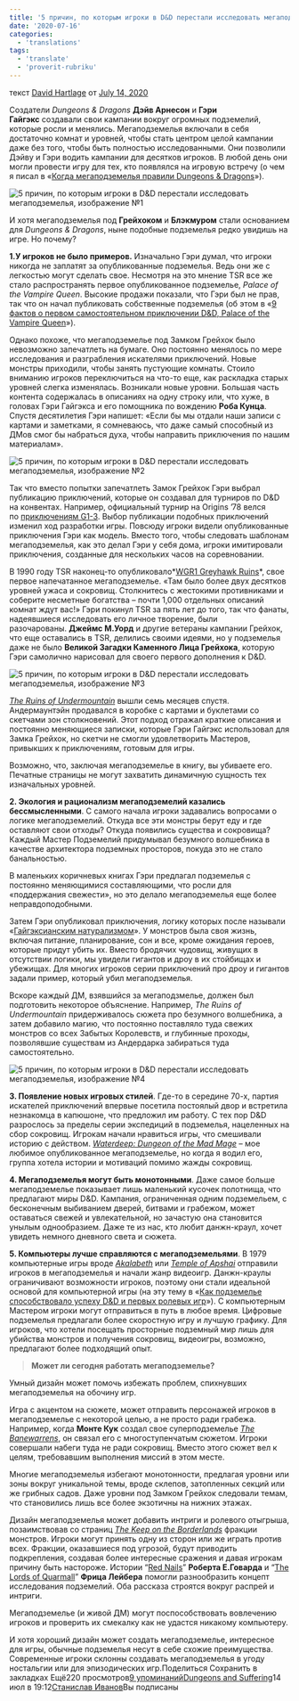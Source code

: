 ```yaml
---
title: '5 причин, по которым игроки в D&D перестали исследовать мегаподземелья'
date: '2020-07-16'
categories:
  - 'translations'
tags:
  - 'translate'
  - 'proverit-rubriku'
---
```


текст [David Hartlage](https://vk.com/away.php?to=https://dmdavid.com/tag/author/admin/) от [July 14, 2020](https://vk.com/away.php?to=https%3A%2F%2Fdmdavid.com%2Ftag%2F5-reasons-most-dd-players-stopped-exploring-megadungeons%2F&cc_key=)

Создатели *Dungeons & Dragons* **Дэйв Арнесон** и **Гэри Гайгэкс** создавали свои кампании вокруг огромных подземелий, которые росли и менялись. Мегаподземелья включали в себя достаточно комнат и уровней, чтобы стать центром целой кампании даже без того, чтобы быть полностью исследованными. Они позволили Дэйву и Гэри водить кампании для десятков игроков. В любой день они могли провести игру для тех, кто появлялся на игровую встречу (о чем я писал в «[Когда мегаподземелья правили Dungeons & Dragons](https://vk.com/away.php?to=http%3A%2F%2Fdmdavid.com%2Ftag%2Fwhen-megadungeons-ruled-dungeons-dragons-2%2F&cc_key=)»).

![5 причин, по которым игроки в D&D перестали исследовать мегаподземелья, изображение №1](https://sun6-19.userapi.com/v8pZTkV8qtRmxft8d60j-hpxF3oil8evzYX2fQ/Alo71i_l2oo.jpg)

И хотя мегаподземелья под **Грейхоком** и **Блэкмуром** стали основанием для *Dungeons & Dragons*, ныне подобные подземелья редко увидишь на игре. Но почему?

**1.У игроков не было примеров.** Изначально Гэри думал, что игроки никогда не заплатят за опубликованные подземелья. Ведь они же с легкостью могут сделать свое. Несмотря на это мнение TSR все же стало распространять первое опубликованное подземелье, *Palace of the Vampire Queen*. Высокие продажи показали, что Гэри был не прав, так что он начал публиковать собственные подземелья (об этом в «[9 фактов о первом самостоятельном приключении D&D, Palace of the Vampire Queen](https://vk.com/away.php?to=https%3A%2F%2Fdmdavid.com%2Ftag%2F9-facts-about-dds-first-standalone-adventure-palace-of-the-vampire-queen%2F&cc_key=)»).

Однако похоже, что мегаподземелье под Замком Грейхок было невозможно запечатлеть на бумаге. Оно постоянно менялось по мере исследования и разграбления искателями приключений. Новые монстры приходили, чтобы занять пустующие комнаты. Стоило вниманию игроков переключиться на что-то еще, как раскладка старых уровней слегка изменялась. Возникали новые уровни. Большая часть контента содержалась в описаниях на одну строку или, что хуже, в головах Гэри Гайгэкса и его помощника по вождению **Роба Кунца**. Спустя десятилетия Гэри напишет: «Если бы мы отдали наши записи с картами и заметками, я сомневаюсь, что даже самый способный из ДМов смог бы набраться духа, чтобы направить приключения по нашим материалам».

![5 причин, по которым игроки в D&D перестали исследовать мегаподземелья, изображение №2](https://sun6-14.userapi.com/qO6xkPsR1HX0K8XCWzFyBO1nhGprWrhgdTOOxQ/42iCBDec4EU.jpg)

Так что вместо попытки запечатлеть Замок Грейхок Гэри выбрал публикацию приключений, которые он создавал для турниров по D&D на конвентах. Например, официальный турнир на Origins ’78 велся по [приключениям G1-3](https://vk.com/away.php?to=http%3A%2F%2Fwww.dndclassics.com%2Fproduct%2F17037%2FG13-Against-the-Giants-1e%3Faffiliate_id%3D8278&cc_key=). Выбор публикации подобных приключений изменил ход разработки игры. Повсюду игроки видели опубликованные приключения Гэри как модель. Вместо того, чтобы следовать шаблонам мегаподземелья, как это делал Гэри у себя дома, игроки имитировали приключения, созданные для нескольких часов на соревновании.

В 1990 году TSR наконец-то опубликовало*[WGR1 Greyhawk Ruins](https://vk.com/away.php?to=https%3A%2F%2Fwww.dmsguild.com%2Fproduct%2F17421%2FWGR1-Greyhawk-Ruins-2e%3Faffiliate_id%3D8278&cc_key=)*, свое первое напечатанное мегаподземелье. «Там было более двух десятков уровней ужаса и сокровищ. Столкнитесь с жестокими противниками и соберите несметные богатства – почти 1,000 отдельных описаний комнат ждут вас!» Гэри покинул TSR за пять лет до того, так что фанаты, надеявшиеся исследовать его личное творение, были разочарованы. **Джеймс М.Уорд** и другие ветераны кампании Грейхок, что еще оставались в TSR, делились своими идеями, но у подземелья даже не было **Великой Загадки Каменного Лица Грейхока**, которую Гэри самолично нарисовал для своего первого дополнения к D&D.

![5 причин, по которым игроки в D&D перестали исследовать мегаподземелья, изображение №3](https://sun6-19.userapi.com/PPlzYiBLBIdwukLD1SAj2UGMTXcqHdGNsiNWhg/yHqFpo1TV2s.jpg)

*[The Ruins of Undermountain](https://vk.com/away.php?to=https%3A%2F%2Fwww.dmsguild.com%2Fproduct%2F16785%2FThe-Ruins-of-Undermountain-2e%3Faffiliate_id%3D8278&cc_key=)* вышли семь месяцев спустя. Андермаунтэйн продавался в коробке с картами и буклетами со скетчами зон столкновений. Этот подход отражал краткие описания и постоянно меняющиеся записки, которые Гэри Гайгэкс использовал для Замка Грейхок, но скетчи не смогли удовлетворить Мастеров, привыкших к приключениям, готовым для игры.

Возможно, что, заключая мегаподземелье в книгу, вы убиваете его. Печатные страницы не могут захватить динамичную сущность тех изначальных уровней.

**2\. Экология и рационализм мегаподземелий казались бессмысленными**. С самого начала игроки задавались вопросами о логике мегаподземелий. Откуда все эти монстры берут еду и где оставляют свои отходы? Откуда появились существа и сокровища? Каждый Мастер Подземелий придумывал безумного волшебника в качестве архитектора подземных просторов, покуда это не стало банальностью.

В маленьких коричневых книгах Гэри предлагал подземелья с постоянно меняющимися составляющими, что росли для «поддержания свежести», но это делало мегаподземелья еще более неправдоподобными.

Затем Гэри опубликовал приключения, логику которых после называли «[Гайгэксианским натурализмом](https://vk.com/away.php?to=http%3A%2F%2Fgrognardia.blogspot.com%2F2008%2F09%2Fgygaxian-naturalism.html&cc_key=)». У монстров была своя жизнь, включая питание, планирование, сон и все, кроме ожидания героев, которые придут убить их. Вместо бродячих чудовищ, живущих в отсутствии логики, мы увидели гигантов и дроу в их стойбищах и убежищах. Для многих игроков серии приключений про дроу и гигантов задали пример, который убил мегаподземелья.

Вскоре каждый ДМ, взявшийся за мегаподзмелье, должен был подготовить некоторое объяснение. Например, *The Ruins of Undermountain* придерживалось сюжета про безумного волшебника, а затем добавило магию, что постоянно поставляло туда свежих монстров со всех Забытых Королевств, и глубинные проходы, позволявшие существам из Андердарка забираться туда самостоятельно.

![5 причин, по которым игроки в D&D перестали исследовать мегаподземелья, изображение №4](https://sun6-19.userapi.com/awaIaPX3WSTpeblf-BNNGxJAWnD1V6qGxBXHOA/R3QZ5VvnR_Q.jpg)

**3\. Появление новых игровых стилей**. Где-то в середине 70-х, партия искателей приключений впервые посетила постоялый двор и встретила незнакомца в капюшоне, что предложил им работу. С тех пор D&D разрослось за пределы серии экспедиций в подземелья, нацеленных на сбор сокровищ. Игрокам начали нравиться игры, что смешивали историю с действом. *[Waterdeep: Dungeon of the Mad Mage](https://vk.com/away.php?to=https%3A%2F%2Fwww.amazon.com%2Fgp%2Fproduct%2F0786966262%2Fref%3Das_li_qf_asin_il_tl%3Fie%3DUTF8%26tag%3Ddmdavid-20%26creative%3D9325%26linkCode%3Das2%26creativeASIN%3D0786966262%26linkId%3Dff9bbd18f85d7feecfa33b1563a69bc2&cc_key=)* – мое любимое опубликованное мегаподземелье, но когда я водил его, группа хотела истории и мотиваций помимо жажды сокровищ.

**4\. Мегаподземелья могут быть монотонными**. Даже самое больше мегаподземелье показывает лишь маленький кусочек полотнища, что предлагают миры D&D. Кампания, ограниченная одним подземельем, с бесконечным выбиванием дверей, битвами и грабежом, может оставаться свежей и увлекательной, но зачастую она становится унылым однообразием. Даже те из нас, кто любит данжн-краул, хочет увидеть немного дневного света и сюжета.

**5\. Компьютеры лучше справляются с мегаподземельями**. В 1979 компьютерные игры вроде *[Akalabeth](https://vk.com/away.php?to=http%3A%2F%2Fwww.gog.com%2Fgame%2Fakalabeth_world_of_doom&cc_key=)* или *[Temple of Apshai](https://vk.com/away.php?to=https%3A%2F%2Fen.wikipedia.org%2Fwiki%2FTemple_of_Apshai&cc_key=)* отправили игроков в мегаподземелья и начали жанр видеоигр. Данжн-краулы ограничивают возможности игроков, поэтому они стали идеальной основой для компьютерной игры (на эту тему в «[Как подземелье способствовало успеху D&D и первых ролевых игр](https://vk.com/away.php?to=http%3A%2F%2Fdmdavid.com%2Ftag%2Fhow-the-dungeon-powered-the-success-of-dd-and-the-first-role-playing-games%2F&cc_key=)»). С компьютерным Мастером игроки могут отправиться в путь в любое время. Цифровые подземелья предлагали более скоростную игру и лучшую графику. Для игроков, что хотели посещать просторные подземный мир лишь для убийства монстров и получения сокровищ, видеоигры, возможно, предлагают более подходящий опыт.

> **Может ли сегодня работать мегаподземелье?**

Умный дизайн может помочь избежать проблем, спихнувших мегаподземелья на обочину игр.

Игра с акцентом на сюжете, может отправить персонажей игроков в мегаподземелье с некоторой целью, а не просто ради грабежа. Например, когда **Монте Кук** создал свое суперподземелье *[The Banewarrens](https://vk.com/away.php?to=http%3A%2F%2Fwww.drivethrurpg.com%2Fproduct%2F520%2FThe-Banewarrens%3Faffiliate_id%3D8278&cc_key=)*, он связал его с многоступенчатым сюжетом. Игроки совершали набеги туда не ради сокровищ. Вместо этого сюжет вел к целям, требовавшим выполнения миссий в этом месте.

Многие мегаподземелья избегают монотонности, предлагая уровни или зоны вокруг уникальной темы, вроде склепов, затопленных секций или же грибных садов. Даже уровни под Замком Грейхок следовали темам, что становились лишь все более экзотичны на нижних этажах.

Дизайн мегаподземелья может добавить интриги и ролевого отыгрыша, позаимствовав со страниц *[The Keep on the Borderlands](https://vk.com/away.php?to=https%3A%2F%2Fwww.dmsguild.com%2Fproduct%2F17158%2FB2-The-Keep-on-the-Borderlands-Basic%3Faffiliate_id%3D8278&cc_key=)* фракции монстров. Игроки могут принять одну из сторон или же играть против всех. Фракции, оказавшиеся под угрозой, будут приводить подкрепления, создавая более интересные сражения и давая игрокам причину быть настороже. Истории “[Red Nails](https://vk.com/away.php?to=http%3A%2F%2Fgutenberg.net.au%2Febooks06%2F0600771h.html&cc_key=)” **Роберта Е.Говарда** и “[The Lords of Quarmall](https://vk.com/away.php?to=https%3A%2F%2Fen.wikipedia.org%2Fwiki%2FSwords_Against_Wizardry&cc_key=)” **Фрица Лейбера** помогли разнообразить концепт исследования подземелий. Оба рассказа строятся вокруг распрей и интриги.

Мегаподземелье (и живой ДМ) могут поспособствовать вовлечению игроков и проверить их смекалку как не удастся никакому компьютеру.

И хотя хороший дизайн может создать мегаподземелье, интересное для игры, обычные подземелья несут в себе схожие преимущества. Современные игроки склонны создавать мегаподземелья в угоду ностальгии или для эпизодических игр.Поделиться Сохранить в закладках Ещё220 просмотров[9 упоминаний](https://vk.com/feed?c[q]=&c[url]=vk.com/@dungeonsandsuffering-5-prichin-po-kotorym-igroki-v-dd-perestali-issledovat-megapo&section=search)[](https://vk.com/dungeonsandsuffering)[Dungeons and Suffering](https://vk.com/dungeonsandsuffering)14 июл в 19:12[Станислав Иванов](https://vk.com/drakzar)Вы подписаны
